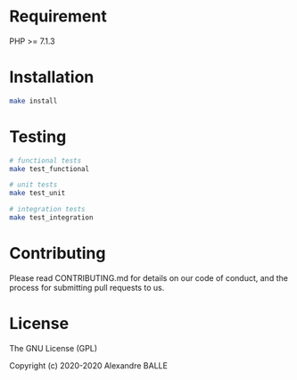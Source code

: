 # Requirement

PHP >= 7.1.3

# Installation

```bash
make install
```

# Testing

```bash
# functional tests
make test_functional

# unit tests
make test_unit

# integration tests
make test_integration
```

# Contributing

Please read CONTRIBUTING.md for details on our code of conduct, and the process for submitting pull requests to us.

# License

The GNU License (GPL)

Copyright (c) 2020-2020 Alexandre BALLE
